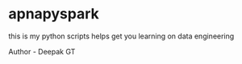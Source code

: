 # apnapyspark
this is my python scripts helps get you learning on data engineering

Author - Deepak GT
